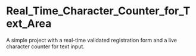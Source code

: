 # Real_Time_Character_Counter_for_Text_Area
A simple project with a real-time validated registration form and a live character counter for text input.
